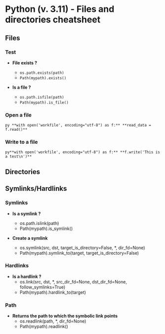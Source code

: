 # Python (v. 3.11) - Files and directories cheatsheet

## Files

### Test
- **File exists ?**							
	- `os.path.exists(path)`
	- `Path(mypath).exists()`																

- **Is a file ?**
	- `os.path.isfile(path)`
	- `Path(mypath).is_file()`

### Open a file

`py **with open('workfile', encoding="utf-8") as f:**
	**read_data = f.read()**`

### Write to a file

`py**with open('workfile', encoding="utf-8") as f:**
	**f.write('This is a test\n')**`






## Directories




## Symlinks/Hardlinks

### Symlinks
- **Is a symlink ?**																	
	- os.path.islink(path)
	- Path(mypath).is_symlink()

- **Create a symlink**
	- os.symlink(src, dst, target_is_directory=False, *, dir_fd=None)
	- Path(mypath).symlink_to(target, target_is_directory=False)			

### Hardlinks																	
- **Is a hardlink ?**
	- os.link(src, dst, *, src_dir_fd=None, dst_dir_fd=None, follow_symlinks=True)
	- Path(mypath).hardlink_to(target)

### Path
- **Returns the path to which the symbolic link points**
	- os.readlink(path, *, dir_fd=None)
	- Path(mypath).readlink()
